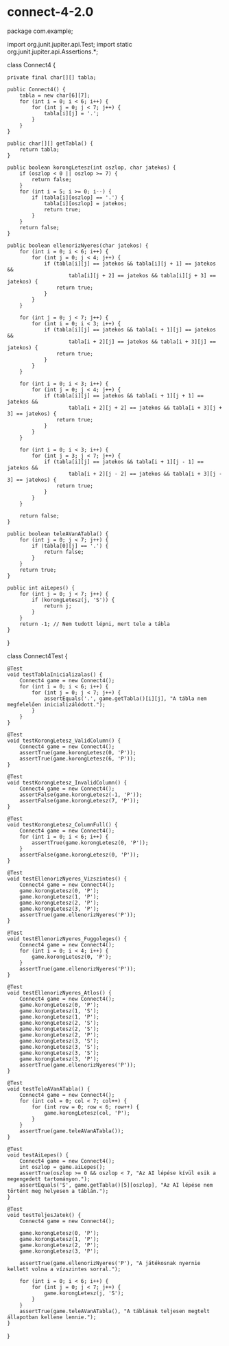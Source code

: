 # connect-4-2.0
package com.example;

import org.junit.jupiter.api.Test;
import static org.junit.jupiter.api.Assertions.*;

class Connect4 {

    private final char[][] tabla;

    public Connect4() {
        tabla = new char[6][7];
        for (int i = 0; i < 6; i++) {
            for (int j = 0; j < 7; j++) {
                tabla[i][j] = '.';
            }
        }
    }

    public char[][] getTabla() {
        return tabla;
    }

    public boolean korongLetesz(int oszlop, char jatekos) {
        if (oszlop < 0 || oszlop >= 7) {
            return false;
        }
        for (int i = 5; i >= 0; i--) {
            if (tabla[i][oszlop] == '.') {
                tabla[i][oszlop] = jatekos;
                return true;
            }
        }
        return false;
    }

    public boolean ellenorizNyeres(char jatekos) {
        for (int i = 0; i < 6; i++) {
            for (int j = 0; j < 4; j++) {
                if (tabla[i][j] == jatekos && tabla[i][j + 1] == jatekos &&
                        tabla[i][j + 2] == jatekos && tabla[i][j + 3] == jatekos) {
                    return true;
                }
            }
        }

        for (int j = 0; j < 7; j++) {
            for (int i = 0; i < 3; i++) {
                if (tabla[i][j] == jatekos && tabla[i + 1][j] == jatekos &&
                        tabla[i + 2][j] == jatekos && tabla[i + 3][j] == jatekos) {
                    return true;
                }
            }
        }

        for (int i = 0; i < 3; i++) {
            for (int j = 0; j < 4; j++) {
                if (tabla[i][j] == jatekos && tabla[i + 1][j + 1] == jatekos &&
                        tabla[i + 2][j + 2] == jatekos && tabla[i + 3][j + 3] == jatekos) {
                    return true;
                }
            }
        }

        for (int i = 0; i < 3; i++) {
            for (int j = 3; j < 7; j++) {
                if (tabla[i][j] == jatekos && tabla[i + 1][j - 1] == jatekos &&
                        tabla[i + 2][j - 2] == jatekos && tabla[i + 3][j - 3] == jatekos) {
                    return true;
                }
            }
        }

        return false;
    }

    public boolean teleAVanATabla() {
        for (int j = 0; j < 7; j++) {
            if (tabla[0][j] == '.') {
                return false;
            }
        }
        return true;
    }

    public int aiLepes() {
        for (int j = 0; j < 7; j++) {
            if (korongLetesz(j, 'S')) {
                return j;
            }
        }
        return -1; // Nem tudott lépni, mert tele a tábla
    }
}

class Connect4Test {

    @Test
    void testTablaInicializalas() {
        Connect4 game = new Connect4();
        for (int i = 0; i < 6; i++) {
            for (int j = 0; j < 7; j++) {
                assertEquals('.', game.getTabla()[i][j], "A tábla nem megfelelően inicializálódott.");
            }
        }
    }

    @Test
    void testKorongLetesz_ValidColumn() {
        Connect4 game = new Connect4();
        assertTrue(game.korongLetesz(0, 'P'));
        assertTrue(game.korongLetesz(6, 'P'));
    }

    @Test
    void testKorongLetesz_InvalidColumn() {
        Connect4 game = new Connect4();
        assertFalse(game.korongLetesz(-1, 'P'));
        assertFalse(game.korongLetesz(7, 'P'));
    }

    @Test
    void testKorongLetesz_ColumnFull() {
        Connect4 game = new Connect4();
        for (int i = 0; i < 6; i++) {
            assertTrue(game.korongLetesz(0, 'P'));
        }
        assertFalse(game.korongLetesz(0, 'P'));
    }

    @Test
    void testEllenorizNyeres_Vizszintes() {
        Connect4 game = new Connect4();
        game.korongLetesz(0, 'P');
        game.korongLetesz(1, 'P');
        game.korongLetesz(2, 'P');
        game.korongLetesz(3, 'P');
        assertTrue(game.ellenorizNyeres('P'));
    }

    @Test
    void testEllenorizNyeres_Fuggoleges() {
        Connect4 game = new Connect4();
        for (int i = 0; i < 4; i++) {
            game.korongLetesz(0, 'P');
        }
        assertTrue(game.ellenorizNyeres('P'));
    }

    @Test
    void testEllenorizNyeres_Atlos() {
        Connect4 game = new Connect4();
        game.korongLetesz(0, 'P');
        game.korongLetesz(1, 'S');
        game.korongLetesz(1, 'P');
        game.korongLetesz(2, 'S');
        game.korongLetesz(2, 'S');
        game.korongLetesz(2, 'P');
        game.korongLetesz(3, 'S');
        game.korongLetesz(3, 'S');
        game.korongLetesz(3, 'S');
        game.korongLetesz(3, 'P');
        assertTrue(game.ellenorizNyeres('P'));
    }

    @Test
    void testTeleAVanATabla() {
        Connect4 game = new Connect4();
        for (int col = 0; col < 7; col++) {
            for (int row = 0; row < 6; row++) {
                game.korongLetesz(col, 'P');
            }
        }
        assertTrue(game.teleAVanATabla());
    }

    @Test
    void testAiLepes() {
        Connect4 game = new Connect4();
        int oszlop = game.aiLepes();
        assertTrue(oszlop >= 0 && oszlop < 7, "Az AI lépése kívül esik a megengedett tartományon.");
        assertEquals('S', game.getTabla()[5][oszlop], "Az AI lépése nem történt meg helyesen a táblán.");
    }

    @Test
    void testTeljesJatek() {
        Connect4 game = new Connect4();

        game.korongLetesz(0, 'P');
        game.korongLetesz(1, 'P');
        game.korongLetesz(2, 'P');
        game.korongLetesz(3, 'P');

        assertTrue(game.ellenorizNyeres('P'), "A játékosnak nyernie kellett volna a vízszintes sorral.");

        for (int i = 0; i < 6; i++) {
            for (int j = 0; j < 7; j++) {
                game.korongLetesz(j, 'S');
            }
        }
        assertTrue(game.teleAVanATabla(), "A táblának teljesen megtelt állapotban kellene lennie.");
    }
}
